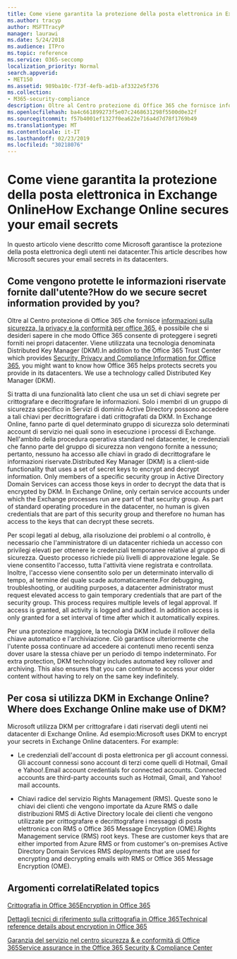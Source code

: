 ```yaml
---
title: Come viene garantita la protezione della posta elettronica in Exchange Online
ms.author: tracyp
author: MSFTTracyP
manager: laurawi
ms.date: 5/24/2018
ms.audience: ITPro
ms.topic: reference
ms.service: O365-seccomp
localization_priority: Normal
search.appverid:
- MET150
ms.assetid: 989ba10c-f73f-4efb-ad1b-af3322e5f376
ms.collection:
- M365-security-compliance
description: Oltre al Centro protezione di Office 365 che fornisce informazioni sulla sicurezza, la privacy e la conformità per Office 365, è possibile che si desideri sapere in che modo Office 365 consente di proteggere i segreti forniti nei propri datacenter. Viene utilizzata una tecnologia denominata Distributed Key Manager (DKM).
ms.openlocfilehash: ba4c661899273f5e07c2468631298f5500d0e32f
ms.sourcegitcommit: f57b4001ef1327f0ea622e716a4d7d78f1769b49
ms.translationtype: MT
ms.contentlocale: it-IT
ms.lasthandoff: 02/23/2019
ms.locfileid: "30218076"
---
```

# <a name="how-exchange-online-secures-your-email-secrets"></a><span data-ttu-id="ce192-104">Come viene garantita la protezione della posta elettronica in Exchange Online</span><span class="sxs-lookup"><span data-stu-id="ce192-104">How Exchange Online secures your email secrets</span></span>

<span data-ttu-id="ce192-105">In questo articolo viene descritto come Microsoft garantisce la protezione della posta elettronica degli utenti nei datacenter.</span><span class="sxs-lookup"><span data-stu-id="ce192-105">This article describes how Microsoft secures your email secrets in its datacenters.</span></span>
  
## <a name="how-do-we-secure-secret-information-provided-by-you"></a><span data-ttu-id="ce192-106">Come vengono protette le informazioni riservate fornite dall'utente?</span><span class="sxs-lookup"><span data-stu-id="ce192-106">How do we secure secret information provided by you?</span></span>

<span data-ttu-id="ce192-p102">Oltre al Centro protezione di Office 365 che fornisce [informazioni sulla sicurezza, la privacy e la conformità per office 365](https://go.microsoft.com/fwlink/?linkid=874644), è possibile che si desideri sapere in che modo Office 365 consente di proteggere i segreti forniti nei propri datacenter. Viene utilizzata una tecnologia denominata Distributed Key Manager (DKM).</span><span class="sxs-lookup"><span data-stu-id="ce192-p102">In addition to the Office 365 Trust Center which provides [Security, Privacy and Compliance Information for Office 365](https://go.microsoft.com/fwlink/?linkid=874644), you might want to know how Office 365 helps protects secrets you provide in its datacenters. We use a technology called Distributed Key Manager (DKM).</span></span>
  
<span data-ttu-id="ce192-p103">Si tratta di una funzionalità lato client che usa un set di chiavi segrete per crittografare e decrittografare le informazioni. Solo i membri di un gruppo di sicurezza specifico in Servizi di dominio Active Directory possono accedere a tali chiavi per decrittografare i dati crittografati da DKM. In Exchange Online, fanno parte di quel determinato gruppo di sicurezza solo determinati account di servizio nei quali sono in esecuzione i processi di Exchange. Nell'ambito della procedura operativa standard nel datacenter, le credenziali che fanno parte del gruppo di sicurezza non vengono fornite a nessuno; pertanto, nessuno ha accesso alle chiavi in grado di decrittografare le informazioni riservate.</span><span class="sxs-lookup"><span data-stu-id="ce192-p103">Distributed Key Manager (DKM) is a client-side functionality that uses a set of secret keys to encrypt and decrypt information. Only members of a specific security group in Active Directory Domain Services can access those keys in order to decrypt the data that is encrypted by DKM. In Exchange Online, only certain service accounts under which the Exchange processes run are part of that security group. As part of standard operating procedure in the datacenter, no human is given credentials that are part of this security group and therefore no human has access to the keys that can decrypt these secrets.</span></span>
  
<span data-ttu-id="ce192-p104">Per scopi legati al debug, alla risoluzione dei problemi o al controllo, è necessario che l'amministratore di un datacenter richieda un accesso con privilegi elevati per ottenere le credenziali temporanee relative al gruppo di sicurezza. Questo processo richiede più livelli di approvazione legale. Se viene consentito l'accesso, tutta l'attività viene registrata e controllata. Inoltre, l'accesso viene consentito solo per un determinato intervallo di tempo, al termine del quale scade automaticamente.</span><span class="sxs-lookup"><span data-stu-id="ce192-p104">For debugging, troubleshooting, or auditing purposes, a datacenter administrator must request elevated access to gain temporary credentials that are part of the security group. This process requires multiple levels of legal approval. If access is granted, all activity is logged and audited. In addition access is only granted for a set interval of time after which it automatically expires.</span></span>
  
<span data-ttu-id="ce192-p105">Per una protezione maggiore, la tecnologia DKM include il rollover della chiave automatico e l'archiviazione. Ciò garantisce ulteriormente che l'utente possa continuare ad accedere ai contenuti meno recenti senza dover usare la stessa chiave per un periodo di tempo indeterminato.
</span><span class="sxs-lookup"><span data-stu-id="ce192-p105">For extra protection, DKM technology includes automated key rollover and archiving. This also ensures that you can continue to access your older content without having to rely on the same key indefinitely.</span></span>
  
## <a name="where-does-exchange-online-make-use-of-dkm"></a><span data-ttu-id="ce192-119">Per cosa si utilizza DKM in Exchange Online?</span><span class="sxs-lookup"><span data-stu-id="ce192-119">Where does Exchange Online make use of DKM?</span></span>

<span data-ttu-id="ce192-p106">Microsoft utilizza DKM per crittografare i dati riservati degli utenti nei datacenter di Exchange Online. Ad esempio:</span><span class="sxs-lookup"><span data-stu-id="ce192-p106">Microsoft uses DKM to encrypt your secrets in Exchange Online datacenters. For example:</span></span>
  
- <span data-ttu-id="ce192-p107">Le credenziali dell'account di posta elettronica per gli account connessi. Gli account connessi sono account di terzi come quelli di Hotmail, Gmail e Yahoo!.</span><span class="sxs-lookup"><span data-stu-id="ce192-p107">Email account credentials for connected accounts. Connected accounts are third-party accounts such as Hotmail, Gmail, and Yahoo! mail accounts.</span></span>
    
- <span data-ttu-id="ce192-p108">Chiavi radice del servizio Rights Management (RMS). Queste sono le chiavi dei clienti che vengono importate da Azure RMS o dalle distribuzioni RMS di Active Directory locale dei clienti che vengono utilizzate per crittografare e decrittografare i messaggi di posta elettronica con RMS o Office 365 Message Encryption (OME).</span><span class="sxs-lookup"><span data-stu-id="ce192-p108">Rights Management service (RMS) root keys. These are customer keys that are either imported from Azure RMS or from customer's on-premises Active Directory Domain Services RMS deployments that are used for encrypting and decrypting emails with RMS or Office 365 Message Encryption (OME).</span></span>
    
## <a name="related-topics"></a><span data-ttu-id="ce192-127">Argomenti correlati</span><span class="sxs-lookup"><span data-stu-id="ce192-127">Related topics</span></span>

[<span data-ttu-id="ce192-128">Crittografia in Office 365</span><span class="sxs-lookup"><span data-stu-id="ce192-128">Encryption in Office 365</span></span>](encryption.md)
  
[<span data-ttu-id="ce192-129">Dettagli tecnici di riferimento sulla crittografia in Office 365</span><span class="sxs-lookup"><span data-stu-id="ce192-129">Technical reference details about encryption in Office 365</span></span>](technical-reference-details-about-encryption.md)
  
[<span data-ttu-id="ce192-130">Garanzia del servizio nel centro sicurezza &amp; e conformità di Office 365</span><span class="sxs-lookup"><span data-stu-id="ce192-130">Service assurance in the Office 365 Security &amp; Compliance Center</span></span>](https://go.microsoft.com/fwlink/?linkid=874645)
  

